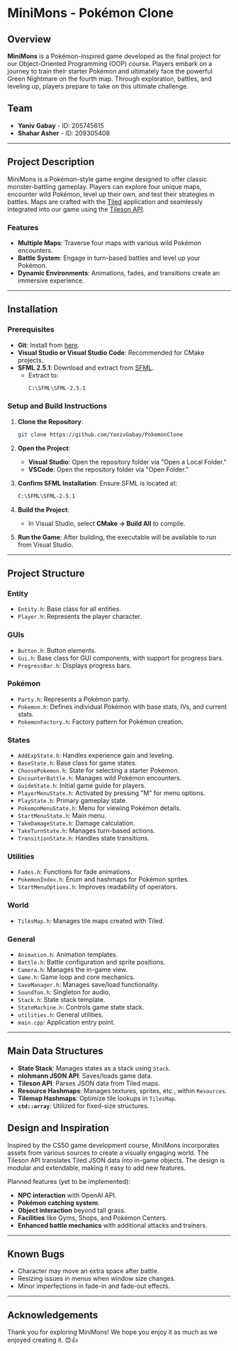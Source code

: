 
# MiniMons - Pokémon Clone

## Overview

**MiniMons** is a Pokémon-inspired game developed as the final project for our Object-Oriented Programming (OOP) course. Players embark on a journey to train their starter Pokémon and ultimately face the powerful Green Nightmare on the fourth map. Through exploration, battles, and leveling up, players prepare to take on this ultimate challenge.

## Team

- **Yaniv Gabay** - ID: 205745615
- **Shahar Asher** - ID: 209305408

---

## Project Description

MiniMons is a Pokémon-style game engine designed to offer classic monster-battling gameplay. Players can explore four unique maps, encounter wild Pokémon, level up their own, and test their strategies in battles. Maps are crafted with the [Tiled](https://www.mapeditor.org/) application and seamlessly integrated into our game using the [Tileson API](https://github.com/SSBMTonberry/Tileson).

### Features
- **Multiple Maps**: Traverse four maps with various wild Pokémon encounters.
- **Battle System**: Engage in turn-based battles and level up your Pokémon.
- **Dynamic Environments**: Animations, fades, and transitions create an immersive experience.

---

## Installation

### Prerequisites
- **Git**: Install from [here](https://git-scm.com/).
- **Visual Studio or Visual Studio Code**: Recommended for CMake projects.
- **SFML 2.5.1**: Download and extract from [SFML](https://www.sfml-dev.org/download.php).
  - Extract to:
    ```bash
    C:\SFML\SFML-2.5.1
    ```

### Setup and Build Instructions

1. **Clone the Repository**:
   ```bash
   git clone https://github.com/YanivGabay/PokemonClone
   ```

2. **Open the Project**:
   - **Visual Studio**: Open the repository folder via "Open a Local Folder."
   - **VSCode**: Open the repository folder via "Open Folder."

3. **Confirm SFML Installation**:
   Ensure SFML is located at:
   ```bash
   C:\SFML\SFML-2.5.1
   ```

4. **Build the Project**:
   - In Visual Studio, select **CMake -> Build All** to compile.

5. **Run the Game**:
   After building, the executable will be available to run from Visual Studio.

---

## Project Structure

### Entity
- `Entity.h`: Base class for all entities.
- `Player.h`: Represents the player character.

### GUIs
- `Button.h`: Button elements.
- `Gui.h`: Base class for GUI components, with support for progress bars.
- `ProgressBar.h`: Displays progress bars.

### Pokémon
- `Party.h`: Represents a Pokémon party.
- `Pokemon.h`: Defines individual Pokémon with base stats, IVs, and current stats.
- `PokemonFactory.h`: Factory pattern for Pokémon creation.

### States
- `AddExpState.h`: Handles experience gain and leveling.
- `BaseState.h`: Base class for game states.
- `ChoosePokemon.h`: State for selecting a starter Pokémon.
- `EncounterBattle.h`: Manages wild Pokémon encounters.
- `GuideState.h`: Initial game guide for players.
- `PlayerMenuState.h`: Activated by pressing "M" for menu options.
- `PlayState.h`: Primary gameplay state.
- `PokemonMenuState.h`: Menu for viewing Pokémon details.
- `StartMenuState.h`: Main menu.
- `TakeDamageState.h`: Damage calculation.
- `TakeTurnState.h`: Manages turn-based actions.
- `TransitionState.h`: Handles state transitions.

### Utilities
- `Fades.h`: Functions for fade animations.
- `PokemonIndex.h`: Enum and hashmaps for Pokémon sprites.
- `StartMenuOptions.h`: Improves readability of operators.

### World
- `TilesMap.h`: Manages tile maps created with Tiled.

### General
- `Animation.h`: Animation templates.
- `Battle.h`: Battle configuration and sprite positions.
- `Camera.h`: Manages the in-game view.
- `Game.h`: Game loop and core mechanics.
- `SaveManager.h`: Manages save/load functionality.
- `SoundTon.h`: Singleton for audio.
- `Stack.h`: State stack template.
- `StateMachine.h`: Controls game state stack.
- `utilities.h`: General utilities.
- `main.cpp`: Application entry point.

---

## Main Data Structures

- **State Stack**: Manages states as a stack using `Stack`.
- **nlohmann JSON API**: Saves/loads game data.
- **Tileson API**: Parses JSON data from Tiled maps.
- **Resource Hashmaps**: Manages textures, sprites, etc., within `Resources`.
- **Tilemap Hashmaps**: Optimize tile lookups in `TilesMap`.
- **`std::array`**: Utilized for fixed-size structures.

## Design and Inspiration

Inspired by the CS50 game development course, MiniMons incorporates assets from various sources to create a visually engaging world. The Tileson API translates Tiled JSON data into in-game objects. The design is modular and extendable, making it easy to add new features.

Planned features (yet to be implemented):
- **NPC interaction** with OpenAI API.
- **Pokémon catching system**.
- **Object interaction** beyond tall grass.
- **Facilities** like Gyms, Shops, and Pokémon Centers.
- **Enhanced battle mechanics** with additional attacks and trainers.

---

## Known Bugs

- Character may move an extra space after battle.
- Resizing issues in menus when window size changes.
- Minor imperfections in fade-in and fade-out effects.

---

## Acknowledgements

Thank you for exploring MiniMons! We hope you enjoy it as much as we enjoyed creating it. 😊👍
